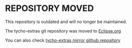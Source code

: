 REPOSITORY MOVED
================

This repository is outdated and will no longer be maintained.

The tycho-extras git repository was moved to 
[Eclipse.org](http://git.eclipse.org/c/tycho/org.eclipse.tycho.extras.git/)

You can also check [tycho-extras mirror github repository](https://github.com/eclipse/tycho.extras)